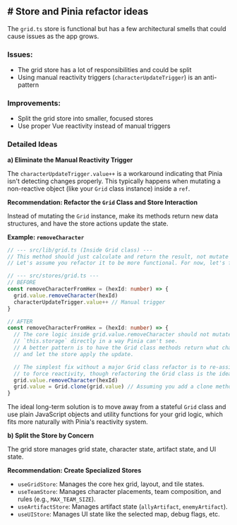 ## # Store and Pinia refactor ideas

The `grid.ts` store is functional but has a few architectural smells that could cause issues as the app grows.

### Issues:

- The grid store has a lot of responsibilities and could be split
- Using manual reactivity triggers (`characterUpdateTrigger`) is an anti-pattern

### Improvements:

- Split the grid store into smaller, focused stores
- Use proper Vue reactivity instead of manual triggers

### Detailed Ideas

**a) Eliminate the Manual Reactivity Trigger**

The `characterUpdateTrigger.value++` is a workaround indicating that Pinia isn't detecting changes properly. This typically happens when mutating a non-reactive object (like your `Grid` class instance) inside a `ref`.

**Recommendation: Refactor the `Grid` Class and Store Interaction**

Instead of mutating the `Grid` instance, make its methods return new data structures, and have the store actions update the state.

**Example: `removeCharacter`**

```typescript
// --- src/lib/grid.ts (Inside Grid class) ---
// This method should just calculate and return the result, not mutate the instance state.
// Let's assume you refactor it to be more functional. For now, let's focus on the store.

// --- src/stores/grid.ts ---
// BEFORE
const removeCharacterFromHex = (hexId: number) => {
  grid.value.removeCharacter(hexId)
  characterUpdateTrigger.value++ // Manual trigger
}

// AFTER
const removeCharacterFromHex = (hexId: number) => {
  // The core logic inside grid.value.removeCharacter should not mutate
  // `this.storage` directly in a way Pinia can't see.
  // A better pattern is to have the Grid class methods return what changed
  // and let the store apply the update.

  // The simplest fix without a major Grid class refactor is to re-assign the ref's value
  // to force reactivity, though refactoring the Grid class is the ideal solution.
  grid.value.removeCharacter(hexId)
  grid.value = Grid.clone(grid.value) // Assuming you add a clone method to the Grid class
}
```

The ideal long-term solution is to move away from a stateful `Grid` class and use plain JavaScript objects and utility functions for your grid logic, which fits more naturally with Pinia's reactivity system.

**b) Split the Store by Concern**

The grid store manages grid state, character state, artifact state, and UI state.

**Recommendation: Create Specialized Stores**

- `useGridStore`: Manages the core hex grid, layout, and tile states.
- `useTeamStore`: Manages character placements, team composition, and rules (e.g., `MAX_TEAM_SIZE`).
- `useArtifactStore`: Manages artifact state (`allyArtifact`, `enemyArtifact`).
- `useUIStore`: Manages UI state like the selected map, debug flags, etc.
